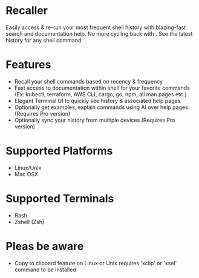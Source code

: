 # Recaller
Easily access & re-run your most frequent shell history with blazing-fast search and documentation help.
No more cycling back with <bck-isearch>. See the latest history for any shell command.

# Features
* Recall your shell commands based on recency & frequency
* Fast access to documentation within shell for your favorite commands (Ex: kubectl, terraform, AWS CLI, cargo, go, npm, all man pages etc.)
* Elegant Terminal UI to quickly see history & associated help pages
* Optionally get examples, explain commands using AI over help pages (Requires Pro version)
* Optionally sync your history from multiple devices (Requires Pro version)

# Supported Platforms
* Linux/Unix
* Mac OSX

# Supported Terminals
* Bash
* Zshell (Zsh)

# Pleas be aware
* Copy to cliboard feature on Linux or Unix requires 'xclip' or 'xsel' command to be installed
